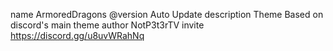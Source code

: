  name ArmoredDragons @version Auto Update 
 description Theme Based on discord's main theme
 author NotP3t3rTV 
 invite https://discord.gg/u8uvWRahNq
